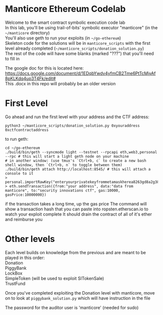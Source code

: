 # Manticore Ethereum Codelab
Welcome to the smart contract symbolic execution code lab  
In this lab, you'll be using trail-of-bits' symbolic executor "manticore" (in the `~/manticore` directory)  
You'll also use geth to run your exploits (in `~/go-ethereum`)  
Skeleton code for the solutions will be in `manticore_scripts` with the first level already completed (`~/manticore_scripts/donation_solution.py`)  
The rest of the code will have some blanks (marked "???") that you'll need to fill in  

The google doc for this is located here:  
https://docs.google.com/document/d/1EDqbYwdv4yfmCB2Tme6PtTcMjyAf8pKLKdq4up3T4Fk/edit#  
This .docx in this repo will probably be an older version  

# First Level
Go ahead and run the first level with your address and the CTF address:

```
python3 ~/manticore_scripts/donation_solution.py 0xyouraddress 0xctfcontractaddress
```

to run geth:
```
cd ~/go-ethereum
./build/bin/geth --syncmode light --testnet --rpcapi eth,web3,personal --rpc # this will start a light geth node on your machine
# in another window: (use tmux's `Ctrl+b, c` to create a new bash shell window, then `Ctrl+b, n` to toggle between them)
./build/bin/geth attach http://localhost:8545/ # this will attach a console to it
> personal.importRawKey("enteryourprivatekeyfrommetamaskherea8263gd8a2g38dga283dga8372gda","YourAmazinglySecurePassword")
> eth.sendTransaction({from:"your address", data:"data from manticore", to:"security innovations ctf", gas:10000, gasPrice:10000000})
```
if the transaction takes a long time, up the gas price
The command will show a transaction hash that you can paste into ropsten.etherscan.io to watch your exploit complete
It should drain the contract of all of it's ether and reimburse you

# Other levels
Each level builds on knowledge from the previous and are meant to be played in this order:  
Donation  
PiggyBank  
LockBox  
SimpleToken (will be used to exploit SITokenSale)  
TrustFund  

Once you've completed exploiting the Donation level with manticore, move on to look at `piggybank_solution.py` which will have instruction in the file

The password for the auditor user is 'manticore' (needed for sudo)
